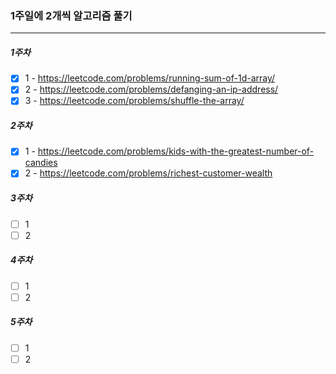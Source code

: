 ### 1주일에 2개씩 알고리즘 풀기

---

##### 1주차

- [x] 1 - https://leetcode.com/problems/running-sum-of-1d-array/
- [x] 2 - https://leetcode.com/problems/defanging-an-ip-address/
- [x] 3 - https://leetcode.com/problems/shuffle-the-array/

##### 2주차

- [x] 1 - https://leetcode.com/problems/kids-with-the-greatest-number-of-candies
- [x] 2 - https://leetcode.com/problems/richest-customer-wealth

##### 3주차

- [ ] 1
- [ ] 2

##### 4주차

- [ ] 1
- [ ] 2

##### 5주차

- [ ] 1
- [ ] 2
